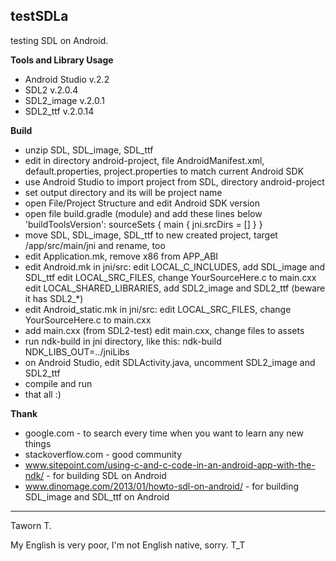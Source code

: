 **testSDLa**
--------

testing SDL on Android.

**Tools and Library Usage**

 - Android Studio v.2.2
 - SDL2 v.2.0.4
 - SDL2_image v.2.0.1
 - SDL2_ttf v.2.0.14

**Build**

 - unzip SDL, SDL_image, SDL_ttf
 - edit in directory android-project, file AndroidManifest.xml, default.properties, project.properties to match current Android SDK
 - use Android Studio to import project from SDL, directory android-project
 - set output directory and its will be project name
 - open File/Project Structure and edit Android SDK version
 - open file build.gradle (module) and add these lines below 'buildToolsVersion':
   sourceSets {
       main {
           jni.srcDirs = []
       }
   }
 - move SDL, SDL_image, SDL_ttf to new created project, target <project>/app/src/main/jni and rename, too
 - edit Application.mk, remove x86 from APP_ABI
 - edit Android.mk in jni/src:
   edit LOCAL_C_INCLUDES, add SDL_image and SDL_ttf
   edit LOCAL_SRC_FILES, change YourSourceHere.c to main.cxx
   edit LOCAL_SHARED_LIBRARIES, add SDL2_image and SDL2_ttf (beware it has SDL2_*)
 - edit Android_static.mk in jni/src:
   edit LOCAL_SRC_FILES, change YourSourceHere.c to main.cxx
 - add main.cxx (from SDL2-test)
   edit main.cxx, change files to assets
 - run ndk-build in jni directory, like this:
   ndk-build NDK_LIBS_OUT=../jniLibs
 - on Android Studio, edit SDLActivity.java, uncomment SDL2_image and SDL2_ttf
 - compile and run
 - that all :)

**Thank**

 - google.com - to search every time when you want to learn any new things
 - stackoverflow.com - good community
 - www.sitepoint.com/using-c-and-c-code-in-an-android-app-with-the-ndk/ - for building SDL on Android
 - www.dinomage.com/2013/01/howto-sdl-on-android/ - for building SDL_image and SDL_ttf on Android

--------
Taworn T.

My English is very poor, I'm not English native, sorry. T_T


